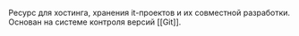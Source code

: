 Ресурс для хостинга, хранения it-проектов и их совместной разработки. Основан на системе контроля версий [[Git]].